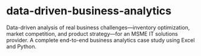 # data-driven-business-analytics
Data-driven analysis of real business challenges—inventory optimization, market competition, and product strategy—for an MSME IT solutions provider. A complete end-to-end business analytics case study using Excel and Python.
